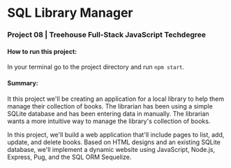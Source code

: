 # SQL Library Manager
### Project 08 | Treehouse Full-Stack JavaScript Techdegree

#### How to run this project: 
In your terminal go to the project directory and run `npm start`.

#### Summary: 
It this project we'll be creating an application for a local library to help them manage their collection of books. The librarian has been using a simple SQLite database and has been entering data in manually. The librarian wants a more intuitive way to manage the library's collection of books.

In this project, we'll build a web application that'll include pages to list, add, update, and delete books. Based on HTML designs and an existing SQLite database, we'll implement a dynamic website using JavaScript, Node.js, Express, Pug, and the SQL ORM Sequelize.
